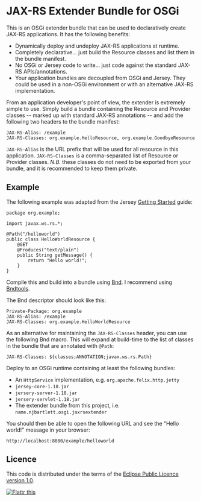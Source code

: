 JAX-RS Extender Bundle for OSGi
===============================

This is an OSGi extender bundle that can be used to declaratively create JAX-RS applications. It has the following benefits:

* Dynamically deploy and undeploy JAX-RS applications at runtime.
* Completely declarative... just build the Resource classes and list them in the bundle manifest.
* No OSGi or Jersey code to write... just code against the standard JAX-RS APIs/annotations.
* Your application bundles are decoupled from OSGi and Jersey. They could be used in a non-OSGi environment or with an alternative JAX-RS implementation.

From an application developer's point of view, the extender is extremely simple to use. Simply build a bundle containing the Resource and Provider classes -- marked up with standard JAX-RS annotations -- and add the following two headers to the bundle manifest:

	JAX-RS-Alias: /example
	JAX-RS-Classes: org.example.HelloResource, org.example.GoodbyeResource

`JAX-RS-Alias` is the URL prefix that will be used for all resource in this application. `JAX-RS-Classes` is a comma-separated list of Resource or Provider classes. *N.B.* these classes do not need to be exported from your bundle, and it is recommended to keep them private.

Example
-------

The following example was adapted from the Jersey [Getting Started](https://jersey.dev.java.net/use/getting-started.html) guide:

	package org.example;

	import javax.ws.rs.*;

	@Path("/helloworld")
	public class HelloWorldResource {
		@GET
		@Produces("text/plain")
		public String getMessage() {
			return "Hello world!";
		}
	}

Compile this and build into a bundle using [Bnd](http://www.aQute.biz/Code/Bnd). I recommend using [Bndtools](http://njbartlett.name/bndtools_intro.html).

The Bnd descriptor should look like this:

	Private-Package: org.example
	JAX-RS-Alias: /example
	JAX-RS-Classes: org.example.HelloWorldResource
	
As an alternative for maintaining the `JAX-RS-Classes` header, you can use the following Bnd macro. This will expand at build-time to the list of classes in the bundle that are annotated with `@Path`:

	JAX-RS-Classes: ${classes;ANNOTATION;javax.ws.rs.Path}

Deploy to an OSGi runtime containing at least the following bundles:

* An `HttpService` implementation, e.g. `org.apache.felix.http.jetty`
* `jersey-core-1.18.jar`
* `jersery-server-1.18.jar`
* `jersery-servlet-1.18.jar`
* The extender bundle from this project, i.e. `name.njbartlett.osgi.jaxrsextender`

You should then be able to open the following URL and see the "Hello world!" message in your browser:

	http://localhost:8080/example/helloworld

Licence
-------

This code is distributed under the terms of the [Eclipse Public Licence version 1.0](http://www.eclipse.org/legal/epl-v10.html).

<a href="http://flattr.com/thing/74659/JAX-RS-Extender-Bundle-for-OSGi" target="_blank">
<img src="http://api.flattr.com/button/button-static-50x60.png" alt="Flattr this" title="Flattr this" border="0" /></a>
